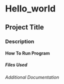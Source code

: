 # Hello_world
## Project Title 
### Description
#### How To Run Program
##### Files Used
###### Additional Documentation 
